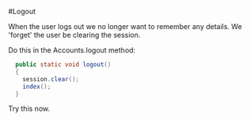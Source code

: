 #Logout

When the user logs out we no longer want to remember any details. We 'forget' the user be clearing the session. 

Do this in the Accounts.logout method:

~~~java
  public static void logout()
  {
    session.clear();
    index();
  }
~~~

Try this now. 